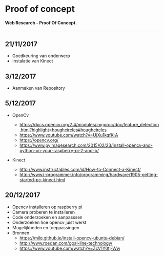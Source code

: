# Proof of concept

#### Web Research - Proof Of Concept.

---

## 21/11/2017
- Goedkeuring van onderwerp
- Instalatie van Kinect

## 3/12/2017
- Aanmaken van Repository

## 5/12/2017
- OpenCv
  - https://docs.opencv.org/2.4/modules/imgproc/doc/feature_detection.html?highlight=houghcircles#houghcircles
  - https://www.youtube.com/watch?v=UjXu1kqfK-A
  - https://opencv.org/
  - https://www.pyimagesearch.com/2015/02/23/install-opencv-and-python-on-your-raspberry-pi-2-and-b/

- Kinect
  - http://www.instructables.com/id/How-to-Connect-a-Kinect/
  - http://www.i-programmer.info/programming/hardware/1905-getting-started-pc-kinect.html

## 20/12/2017
- Opencv installeren op raspberry pi
- Camera proberen te installeren
- Code onderzoeken en aanpasssen
- Onderzoeken hoe opencv juist werkt
- Mogelijkheden en toeppassingen
- Bronnen
  - https://milq.github.io/install-opencv-ubuntu-debian/
  - http://www.roedan.com/goal-line-technology/
  - https://www.youtube.com/watch?v=ZcV1Y0tj-Ww
